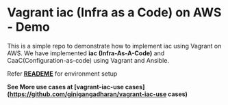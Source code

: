 # Vagrant iac (Infra as a Code) on AWS - Demo

This is a simple repo to demonstrate how to implement iac using Vagrant on AWS. We have implemented **iac (Infra-As-A-Code)** and CaaC(Configuration-as-code) using Vagrant and Ansible. 

Refer **[READEME](https://github.com/ginigangadharan/vagrant-iac-usecases/blob/master/README.md)** for environment setup

**See More use cases at [vagrant-iac-use cases](https://github.com/ginigangadharan/vagrant-iac-use cases)**
